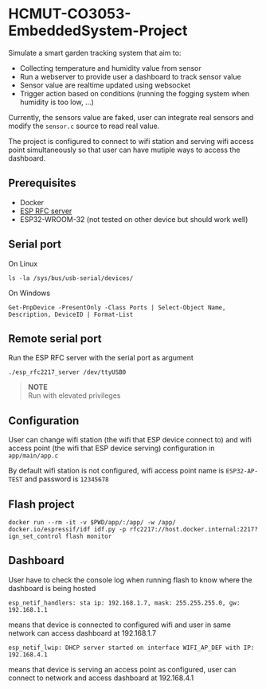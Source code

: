 # HCMUT-CO3053-EmbeddedSystem-Project

Simulate a smart garden tracking system that aim to:

-   Collecting temperature and humidity value from sensor
-   Run a webserver to provide user a dashboard to track sensor value
-   Sensor value are realtime updated using websocket
-   Trigger action based on conditions (running the fogging system when humidity is too low, ...)

Currently, the sensors value are faked, user can integrate real sensors and modify the `sensor.c` source to read real value.

The project is configured to connect to wifi station and serving wifi access point simultaneously so that user can have mutiple ways to access the dashboard.

## Prerequisites

-   Docker
-   [ESP RFC server](https://github.com/espressif/esptool/releases/latest)
-   ESP32-WROOM-32 (not tested on other device but should work well)

## Serial port

On Linux

```shell
ls -la /sys/bus/usb-serial/devices/
```

On Windows

```shell
Get-PnpDevice -PresentOnly -Class Ports | Select-Object Name, Description, DeviceID | Format-List
```

## Remote serial port

Run the ESP RFC server with the serial port as argument

```
./esp_rfc2217_server /dev/ttyUSB0
```

> **NOTE**\
> Run with elevated privileges

## Configuration

User can change wifi station (the wifi that ESP device connect to) and wifi access point (the wifi that ESP device serving) configuration in `app/main/app.c`

By default wifi station is not configured, wifi access point name is `ESP32-AP-TEST` and password is `12345678`

## Flash project

```shell
docker run --rm -it -v $PWD/app/:/app/ -w /app/ docker.io/espressif/idf idf.py -p rfc2217://host.docker.internal:2217?ign_set_control flash monitor
```

## Dashboard

User have to check the console log when running flash to know where the dashboard is being hosted

```text
esp_netif_handlers: sta ip: 192.168.1.7, mask: 255.255.255.0, gw: 192.168.1.1
```

means that device is connected to configured wifi and user in same network can access dashboard at 192.168.1.7

```text
esp_netif_lwip: DHCP server started on interface WIFI_AP_DEF with IP: 192.168.4.1
```

means that device is serving an access point as configured, user can connect to network and access dashboard at 192.168.4.1
